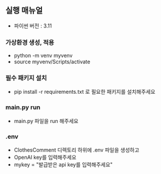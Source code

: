 ## 실행 매뉴얼 
- 파이썬 버전 : 3.11
### 가상환경 생성, 적용
- python -m venv myvenv
- source myvenv/Scripts/activate
### 필수 패키지 설치
- pip install -r requirements.txt 로 필요한 패키지를 설치해주세요
### main.py run
- main.py 파일을 run 해주세요

### .env
- ClothesComment 디렉토리 하위에 .env 파일을 생성하고 
- OpenAI key를 입력해주세요 
- mykey = "발급받은 api key를 입력해주세요"